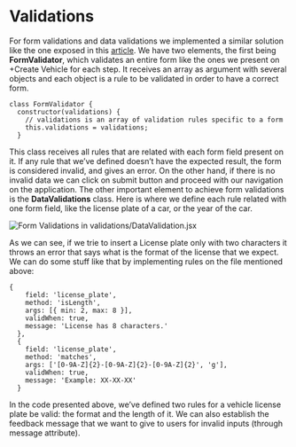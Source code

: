 # Validations
For form validations and data validations we implemented a similar solution like the one  exposed in this [article](https://medium.com/code-monkey/client-side-form-validation-in-react-40e367de47ba).
We have two elements, the first being **FormValidator**, which validates an entire form like the ones we present on +Create Vehicle for each step. It receives an array as argument with several objects and each object is a rule to be validated in order to have a correct form. 


    class FormValidator {
      constructor(validations) {
        // validations is an array of validation rules specific to a form
        this.validations = validations;
      }


This class receives all rules that are related with each form field present on it. If any rule that we’ve defined doesn’t have the expected result, the form is considered invalid, and gives an error. On the other hand, if there is no invalid data we can click on submit button and proceed with our navigation on the application.
The other important element to achieve form validations is the **DataValidations** class. Here is where we define each rule related with one form field, like the license plate of a car, or the year of the car.


![Form Validations in validations/DataValidation.jsx](https://d2mxuefqeaa7sj.cloudfront.net/s_143CF1B6E5EF2C4F571D2363767F94DE4C8D8A0657B207067FD1905AB30C565B_1526987414077_valid.png)


As we can see, if we trie to insert a License plate only with two characters it throws an error that says what is the format of the license that we expect. We can do some stuff like that by implementing rules on the file mentioned above:


    {
        field: 'license_plate',
        method: 'isLength',
        args: [{ min: 2, max: 8 }],
        validWhen: true,
        message: 'License has 8 characters.'
      },
      {
        field: 'license_plate',
        method: 'matches',
        args: ['[0-9A-Z]{2}-[0-9A-Z]{2}-[0-9A-Z]{2}', 'g'],
        validWhen: true,
        message: 'Example: XX-XX-XX'
      }

In the code presented above, we’ve defined two rules for a vehicle license plate be valid: the format and the length of it. We can also establish the feedback message that we want to give to users for invalid inputs (through message attribute).

